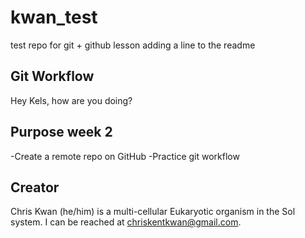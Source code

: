 # kwan_test
test repo for git + github lesson
adding a line to the readme

## Git Workflow
Hey Kels, how are you doing?

## Purpose week 2

-Create a remote repo on GitHub
-Practice git workflow 

## Creator

Chris Kwan (he/him) is a multi-cellular Eukaryotic organism in the Sol system. I can be reached at [chriskentkwan@gmail.com](mailto:chriskentkwan@gmail.com).

